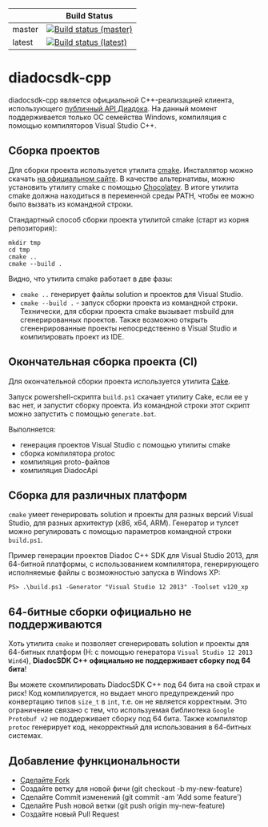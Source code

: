 |              | Build Status
|--------------|--------------
| master       | [![Build status (master)](https://ci.appveyor.com/api/projects/status/m9tq79exw3qpaeuo/branch/master?svg=true)](https://ci.appveyor.com/project/diadoc-admin/diadocsdk-cpp/branch/master)
| latest      | [![Build status (latest)](https://ci.appveyor.com/api/projects/status/m9tq79exw3qpaeuo?svg=true)](https://ci.appveyor.com/project/diadoc-admin/diadocsdk-cpp)

# diadocsdk-cpp

diadocsdk-cpp является официальной C++-реализацией клиента, использующего [публичный API Диадока](http://api-docs.diadoc.ru/).
На данный момент поддерживается только ОС семейства Windows, компиляция с помощью компиляторов Visual Studio С++.

## Сборка проектов

Для сборки проекта используется утилита [cmake](cmake.org). Инсталлятор можно скачать [на официальном сайте](https://cmake.org/download/). В качестве альтернативы, можно установить утилиту cmake с помощью [Chocolatey](https://chocolatey.org/packages/cmake.install). В итоге утилита cmake должна находиться в переменной среды PATH, чтобы ее можно было вызвать из командной строки.

Стандартный способ сборки проекта утилитой cmake (старт из корня репозитория):

```
mkdir tmp
cd tmp
cmake ..
cmake --build .
```

Видно, что утилита cmake работает в две фазы:
- `cmake ..` генерирует файлы solution и проектов для Visual Studio.
- `cmake --build .` - запуск сборки проекта из командной строки. Технически, для сборки проекта cmake вызывает msbuild для сгенерированных проектов. Также возможно открыть сгененрированные проекты непосредственно в Visual Studio и компилировать проект из IDE.

## Окончательная сборка проекта (CI)

Для окончательной сборки проекта используется утилита [Cake](http://cakebuild.net/).

Запуск powershell-скрипта `build.ps1` скачает утилиту Cake, если ее у вас нет, и запустит сборку проекта.
Из командной строки этот скрипт можно запустить с помощью `generate.bat`.

Выполняется:

- генерация проектов Visual Studio с помощью утилиты cmake
- сборка компилятора protoc
- компиляция proto-файлов
- компиляция DiadocApi

## Сборка для различных платформ

`cmake` умеет генерировать solution и проекты для разных версий Visual Studio, для разных архитектур (x86, x64, ARM). Генератор и тулсет можно регулировать с помощью параметров командной строки `build.ps1`.

Пример генерации проектов Diadoc C++ SDK для Visual Studio 2013, для 64-битной платформы, с использованием компилятора, генерирующего исполняемые файлы с возможностью запуска в Windows XP:

```
PS> .\build.ps1 -Generator "Visual Studio 12 2013" -Toolset v120_xp
```

## 64-битные сборки официально не поддерживаются

Хоть утилита `cmake` и позволяет сгенерировать solution и проекты для 64-битных платформ (Н: с помощью генератора `Visual Studio 12 2013 Win64`), **DiadocSDK C++ официально не поддерживает сборку под 64 бита**!


Вы можете скомпилировать DiadocSDK C++ под 64 бита на свой страх и риск! Код компилируется, но выдает много предупреждений про конвертацию типов `size_t` в `int`, т.е. он не является корректным. Это ограничение связано с тем, что используемая библиотека `Google Protobuf v2` не поддерживает сборку под 64 бита. Также компилятор `protoc` генерирует код, некорректный для использования в 64-битных системах. 

## Добавление функциональности

- [Сделайте Fork](https://guides.github.com/activities/forking/)
- Создайте ветку для новой фичи (git checkout -b my-new-feature)
- Сделайте Commit изменений (git commit -am 'Add some feature')
- Сделайте Push новой ветки (git push origin my-new-feature)
- Создайте новый Pull Request
